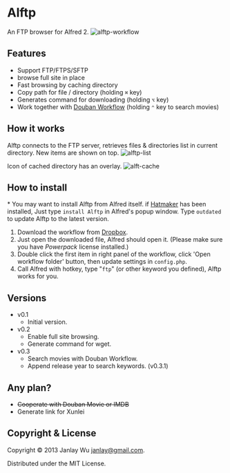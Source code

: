 # Alftp
An FTP browser for Alfred 2.
![alftp-workflow](https://raw.github.com/janlay/alftp/master/screenshots/alftp-workflow.png)

## Features
- Support FTP/FTPS/SFTP
- browse full site in place
- Fast browsing by caching directory
- Copy path for file / directory (holding `⌘` key)
- Generates command for downloading (holding `⌥` key)
- Work together with [Douban Workflow](http://lucifr.com/2013/03/14/douban-workflow-for-alfred-v2/) (holding `⌃` key to search movies)

## How it works
Alftp connects to the FTP server, retrieves files & directories list in current directory. New items are shown on top.
![alftp-list](https://raw.github.com/janlay/alftp/master/screenshots/alftp-list.png)

Icon of cached directory has an overlay.
![alft-cache](https://raw.github.com/janlay/alftp/master/screenshots/alftp-cache.png)

## How to install
\* You may want to install Alftp from Alfred itself. if [Hatmaker](https://github.com/bpinto/hatmaker) has been installed, Just type `install Alftp` in Alfred's popup window. Type `outdated` to update Alftp to the latest version.

1. Download the workflow from [Dropbox](https://www.dropbox.com/s/fqszv79hp1ei6mg/Alftp.alfredworkflow).
2. Just open the downloaded file, Alfred should open it. (Please make sure you have _Powerpack_ license installed.)
3. Double click the first item in right panel of the workflow, click 'Open workflow folder' button, then update settings in `config.php`.
4. Call Alfred with hotkey, type "`ftp`" (or other keyword you defined), Alftp works for you.

## Versions
- v0.1
  - Initial version.
- v0.2
  - Enable full site browsing.
  - Generate command for wget.
- v0.3
  - Search movies with Douban Workflow.
  - Append release year to search keywords. (v0.3.1)

## Any plan?
- <strike>Cooperate with Douban Movie or IMDB</strike>
- Generate link for Xunlei

## Copyright & License
Copyright © 2013 Janlay Wu <janlay@gmail.com>.

Distributed under the MIT License.
